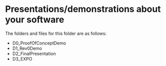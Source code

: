# Presentations/demonstrations about your software

The folders and files for this folder are as follows:

- D0_ProofOfConceptDemo
- D1_Rev0Demo
- D2_FinalPresentation
- D3_EXPO